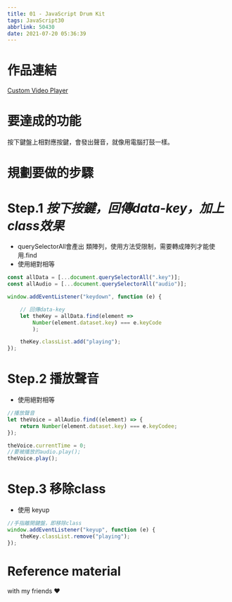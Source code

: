 ```yaml
---
title: 01 - JavaScript Drum Kit
tags: JavaScript30
abbrlink: 50430
date: 2021-07-20 05:36:39
---
```

# 作品連結
[Custom Video Player](https://cecilialioooo.github.io/portfolio/11-custom-video-player/)

# 要達成的功能

按下鍵盤上相對應按鍵，會發出聲音，就像用電腦打鼓一樣。

# 規劃要做的步驟

# Step.1 *按下按鍵，回傳data-key，加上 class效果*

- querySelectorAll會產出 類陣列，使用方法受限制，需要轉成陣列才能使用.find
- 使用絕對相等

```jsx
const allData = [...document.querySelectorAll(".key")];
const allAudio = [...document.querySelectorAll("audio")];

window.addEventListener("keydown", function (e) {

    // 回傳data-key
    let theKey = allData.find(element => 
        Number(element.dataset.key) === e.keyCode 
        );

    theKey.classList.add("playing");
});
```

# Step.2 播放聲音

- 使用絕對相等

```jsx
//播放聲音
let theVoice = allAudio.find((element) => {
    return Number(element.dataset.key) === e.keyCodee;
});

theVoice.currentTime = 0;
//要被播放的audio.play();
theVoice.play();
```

# Step.3 移除class

- 使用 keyup

```jsx
//手指離開鍵盤，即移除class
window.addEventListener("keyup", function (e) {
    theKey.classList.remove("playing");
});
```

# Reference material
with my friends ♥